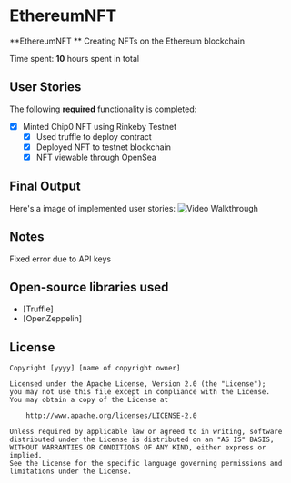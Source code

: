 # EthereumNFT

**EthereumNFT ** Creating NFTs on the Ethereum blockchain

Time spent: **10** hours spent in total

## User Stories

The following **required** functionality is completed:

- [x] Minted Chip0 NFT using Rinkeby Testnet
  - [x] Used truffle to deploy contract
  - [x] Deployed NFT to testnet blockchain
  - [x] NFT viewable through OpenSea
  
## Final Output

Here's a image of implemented user stories:
<img src='TwitterWalkthrough2.gif' title='Video Walkthrough' width='' alt='Video Walkthrough' />

## Notes

Fixed error due to API keys 
## Open-source libraries used

- [Truffle]
- [OpenZeppelin]

## License

    Copyright [yyyy] [name of copyright owner]

    Licensed under the Apache License, Version 2.0 (the "License");
    you may not use this file except in compliance with the License.
    You may obtain a copy of the License at

        http://www.apache.org/licenses/LICENSE-2.0

    Unless required by applicable law or agreed to in writing, software
    distributed under the License is distributed on an "AS IS" BASIS,
    WITHOUT WARRANTIES OR CONDITIONS OF ANY KIND, either express or implied.
    See the License for the specific language governing permissions and
    limitations under the License.
